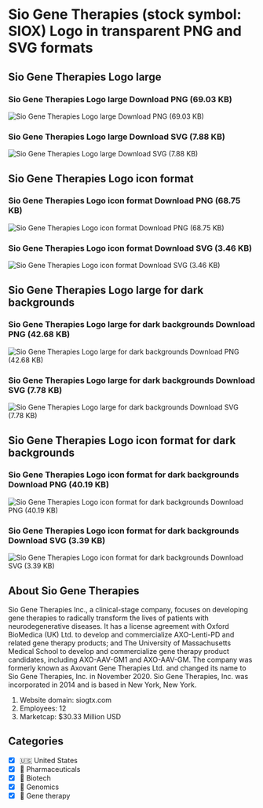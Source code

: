 # Sio Gene Therapies (stock symbol: SIOX) Logo in transparent PNG and SVG formats

## Sio Gene Therapies Logo large

### Sio Gene Therapies Logo large Download PNG (69.03 KB)

![Sio Gene Therapies Logo large Download PNG (69.03 KB)](/img/orig/SIOX_BIG-c9896d10.png)

### Sio Gene Therapies Logo large Download SVG (7.88 KB)

![Sio Gene Therapies Logo large Download SVG (7.88 KB)](/img/orig/SIOX_BIG-724b6222.svg)

## Sio Gene Therapies Logo icon format

### Sio Gene Therapies Logo icon format Download PNG (68.75 KB)

![Sio Gene Therapies Logo icon format Download PNG (68.75 KB)](/img/orig/SIOX-107caba6.png)

### Sio Gene Therapies Logo icon format Download SVG (3.46 KB)

![Sio Gene Therapies Logo icon format Download SVG (3.46 KB)](/img/orig/SIOX-fa67098c.svg)

## Sio Gene Therapies Logo large for dark backgrounds

### Sio Gene Therapies Logo large for dark backgrounds Download PNG (42.68 KB)

![Sio Gene Therapies Logo large for dark backgrounds Download PNG (42.68 KB)](/img/orig/SIOX_BIG.D-369006b2.png)

### Sio Gene Therapies Logo large for dark backgrounds Download SVG (7.78 KB)

![Sio Gene Therapies Logo large for dark backgrounds Download SVG (7.78 KB)](/img/orig/SIOX_BIG.D-ddba1b6a.svg)

## Sio Gene Therapies Logo icon format for dark backgrounds

### Sio Gene Therapies Logo icon format for dark backgrounds Download PNG (40.19 KB)

![Sio Gene Therapies Logo icon format for dark backgrounds Download PNG (40.19 KB)](/img/orig/SIOX.D-b2cf8fdc.png)

### Sio Gene Therapies Logo icon format for dark backgrounds Download SVG (3.39 KB)

![Sio Gene Therapies Logo icon format for dark backgrounds Download SVG (3.39 KB)](/img/orig/SIOX.D-f7f6910b.svg)

## About Sio Gene Therapies

Sio Gene Therapies Inc., a clinical-stage company, focuses on developing gene therapies to radically transform the lives of patients with neurodegenerative diseases. It has a license agreement with Oxford BioMedica (UK) Ltd. to develop and commercialize AXO-Lenti-PD and related gene therapy products; and The University of Massachusetts Medical School to develop and commercialize gene therapy product candidates, including AXO-AAV-GM1 and AXO-AAV-GM. The company was formerly known as Axovant Gene Therapies Ltd. and changed its name to Sio Gene Therapies, Inc. in November 2020. Sio Gene Therapies, Inc. was incorporated in 2014 and is based in New York, New York.

1. Website domain: siogtx.com
2. Employees: 12
3. Marketcap: $30.33 Million USD


## Categories
- [x] 🇺🇸 United States
- [x] 💊 Pharmaceuticals
- [x] 🧬 Biotech
- [x] 🧬 Genomics
- [x] 🧬 Gene therapy
